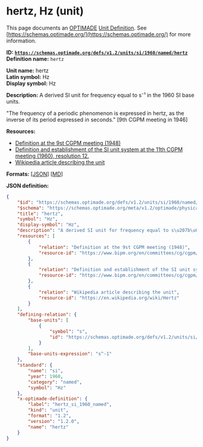 # hertz, Hz (unit)

This page documents an [OPTIMADE](https://www.optimade.org/) [Unit Definition](https://schemas.optimade.org/#definitions). See [https://schemas.optimade.org/](https://schemas.optimade.org/) for more information.

**ID: [`https://schemas.optimade.org/defs/v1.2/units/si/1960/named/hertz`](https://schemas.optimade.org/defs/v1.2/units/si/1960/named/hertz.md)**  
**Definition name:** `hertz`

**Unit name:** hertz  
**Latin symbol:** Hz  
**Display symbol:** Hz  
  
**Description:** A derived SI unit for frequency equal to s⁻¹ in the 1960 SI base units.

"The frequency of a periodic phenomenon is expressed in hertz, as the inverse of its period expressed in seconds." [9th CGPM meeting in 1946]

**Resources:**

- [Definition at the 9st CGPM meeting (1948)](https://www.bipm.org/en/committees/cg/cgpm/9-1948)
- [Definition and establishment of the SI unit system at the 11th CGPM meeting (1960), resolution 12.](https://www.bipm.org/en/committees/cg/cgpm/11-1960/resolution-12)
- [Wikipedia article describing the unit](https://en.wikipedia.org/wiki/Hertz)


**Formats:** [[JSON](hertz.json)] [[MD](hertz.md)]

**JSON definition:**

``` json
{
    "$id": "https://schemas.optimade.org/defs/v1.2/units/si/1960/named/hertz",
    "$schema": "https://schemas.optimade.org/meta/v1.2/optimade/physical_unit_definition.json",
    "title": "hertz",
    "symbol": "Hz",
    "display-symbol": "Hz",
    "description": "A derived SI unit for frequency equal to s\u207b\u00b9 in the 1960 SI base units.\n\n\"The frequency of a periodic phenomenon is expressed in hertz, as the inverse of its period expressed in seconds.\" [9th CGPM meeting in 1946]",
    "resources": [
        {
            "relation": "Definition at the 9st CGPM meeting (1948)",
            "resource-id": "https://www.bipm.org/en/committees/cg/cgpm/9-1948"
        },
        {
            "relation": "Definition and establishment of the SI unit system at the 11th CGPM meeting (1960), resolution 12.",
            "resource-id": "https://www.bipm.org/en/committees/cg/cgpm/11-1960/resolution-12"
        },
        {
            "relation": "Wikipedia article describing the unit",
            "resource-id": "https://en.wikipedia.org/wiki/Hertz"
        }
    ],
    "defining-relation": {
        "base-units": [
            {
                "symbol": "s",
                "id": "https://schemas.optimade.org/defs/v1.2/units/si/1960/base/second"
            }
        ],
        "base-units-expression": "s^-1"
    },
    "standard": {
        "name": "si",
        "year": 1960,
        "category": "named",
        "symbol": "Hz"
    },
    "x-optimade-definition": {
        "label": "hertz_si_1960_named",
        "kind": "unit",
        "format": "1.2",
        "version": "1.2.0",
        "name": "hertz"
    }
}
```